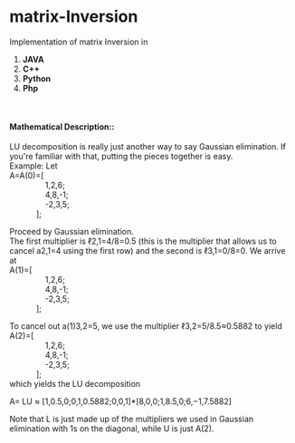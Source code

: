 matrix-Inversion
=============

Implementation of matrix Inversion in

1. <b>JAVA</b>
2. <b>C++</b>
3. <b>Python</b>
4. <b>Php</b>

<br>
<h4>Mathematical Description::</h4>
LU decomposition is really just another way to say Gaussian elimination.
If you're familiar with that, putting the pieces together is easy.<br>
Example:
Let<br>
      A=A(0)=[<br>
&nbsp;&nbsp;&nbsp;&nbsp;&nbsp;&nbsp;&nbsp;&nbsp;&nbsp;&nbsp;&nbsp;&nbsp;&nbsp;&nbsp;&nbsp;&nbsp;1,2,6;<br>
&nbsp;&nbsp;&nbsp;&nbsp;&nbsp;&nbsp;&nbsp;&nbsp;&nbsp;&nbsp;&nbsp;&nbsp;&nbsp;&nbsp;&nbsp;&nbsp;4,8,-1;<br>
&nbsp;&nbsp;&nbsp;&nbsp;&nbsp;&nbsp;&nbsp;&nbsp;&nbsp;&nbsp;&nbsp;&nbsp;&nbsp;&nbsp;&nbsp;&nbsp;-2,3,5;<br>
&nbsp;&nbsp;&nbsp;&nbsp;&nbsp;&nbsp;&nbsp;&nbsp;&nbsp;&nbsp;&nbsp;&nbsp;];<br>

Proceed by Gaussian elimination.<br>
The first multiplier is ℓ2,1=4/8=0.5 (this is the multiplier that allows us to cancel a2,1=4 using the first row) and the second is ℓ3,1=0/8=0. We arrive at<br>
    A(1)=[<br>
&nbsp;&nbsp;&nbsp;&nbsp;&nbsp;&nbsp;&nbsp;&nbsp;&nbsp;&nbsp;&nbsp;&nbsp;&nbsp;&nbsp;&nbsp;&nbsp;1,2,6;<br>
&nbsp;&nbsp;&nbsp;&nbsp;&nbsp;&nbsp;&nbsp;&nbsp;&nbsp;&nbsp;&nbsp;&nbsp;&nbsp;&nbsp;&nbsp;&nbsp;4,8,-1;<br>
&nbsp;&nbsp;&nbsp;&nbsp;&nbsp;&nbsp;&nbsp;&nbsp;&nbsp;&nbsp;&nbsp;&nbsp;&nbsp;&nbsp;&nbsp;&nbsp;-2,3,5;<br>
&nbsp;&nbsp;&nbsp;&nbsp;&nbsp;&nbsp;&nbsp;&nbsp;&nbsp;&nbsp;&nbsp;&nbsp;];<br>

To cancel out a(1)3,2=5, we use the multiplier ℓ3,2=5/8.5≈0.5882 to yield<br>
    A(2)=[<br>
&nbsp;&nbsp;&nbsp;&nbsp;&nbsp;&nbsp;&nbsp;&nbsp;&nbsp;&nbsp;&nbsp;&nbsp;&nbsp;&nbsp;&nbsp;&nbsp;1,2,6;<br>
&nbsp;&nbsp;&nbsp;&nbsp;&nbsp;&nbsp;&nbsp;&nbsp;&nbsp;&nbsp;&nbsp;&nbsp;&nbsp;&nbsp;&nbsp;&nbsp;4,8,-1;<br>
&nbsp;&nbsp;&nbsp;&nbsp;&nbsp;&nbsp;&nbsp;&nbsp;&nbsp;&nbsp;&nbsp;&nbsp;&nbsp;&nbsp;&nbsp;&nbsp;-2,3,5;<br>
&nbsp;&nbsp;&nbsp;&nbsp;&nbsp;&nbsp;&nbsp;&nbsp;&nbsp;&nbsp;&nbsp;&nbsp;];<br>
which yields the LU decomposition

A= LU ≈ [1,0.5,0;0,1,0.5882;0,0,1]*[8,0,0;1,8.5,0;6,−1,7.5882]

Note that L is just made up of the multipliers we used in Gaussian elimination with 1s on the diagonal, while U is just A(2).
